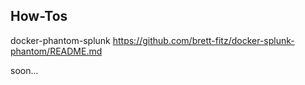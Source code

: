 ## How-Tos

docker-phantom-splunk
https://github.com/brett-fitz/docker-splunk-phantom/README.md

soon...
